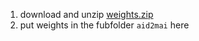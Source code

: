 1. download and unzip [weights.zip](https://drive.google.com/file/d/1hDGmuz0Q-_9LcvHan3sZZcQxwnK_rKEI/view?usp=sharing)
2. put weights in the fubfolder ```aid2mai``` here
